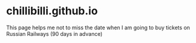 # chillibilli.github.io
This page helps me not to miss the date when I am going to buy tickets on Russian Railways (90 days in advance)
